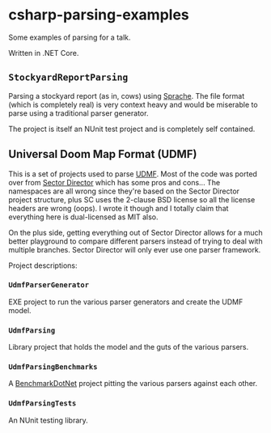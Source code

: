 # csharp-parsing-examples
Some examples of parsing for a talk.

Written in .NET Core.

## `StockyardReportParsing`

Parsing a stockyard report (as in, cows) using [Sprache](https://github.com/sprache/Sprache).  The file format (which is completely real) is very context heavy and would be miserable to parse using a traditional parser generator.

The project is itself an NUnit test project and is completely self contained.

## Universal Doom Map Format (UDMF)

This is a set of projects used to parse [UDMF](https://doomwiki.org/wiki/UDMF).  Most of the code was ported over from [Sector Director](https://github.com/davidaramant/sector-director) which has some pros and cons...  The namespaces are all wrong since they're based on the Sector Director project structure, plus SC uses the 2-clause BSD license so all the license headers are wrong (oops).  I wrote it though and I totally claim that everything here is dual-licensed as MIT also.

On the plus side, getting everything out of Sector Director allows for a much better playground to compare different parsers instead of trying to deal with multiple branches.  Sector Director will only ever use one parser framework.

Project descriptions:

### `UdmfParserGenerator`

EXE project to run the various parser generators and create the UDMF model.

### `UdmfParsing`

Library project that holds the model and the guts of the various parsers.

### `UdmfParsingBenchmarks`

A [BenchmarkDotNet](https://benchmarkdotnet.org/) project pitting the various parsers against each other.

### `UdmfParsingTests`

An NUnit testing library.
